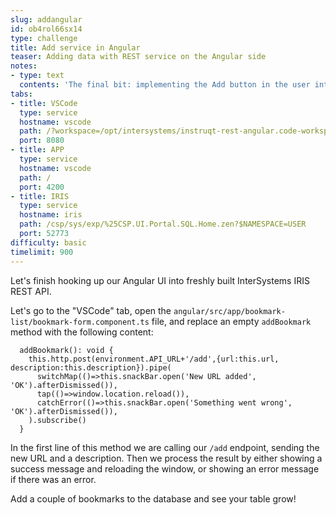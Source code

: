 ```yaml
---
slug: addangular
id: ob4rol66sx14
type: challenge
title: Add service in Angular
teaser: Adding data with REST service on the Angular side
notes:
- type: text
  contents: 'The final bit: implementing the Add button in the user interface!'
tabs:
- title: VSCode
  type: service
  hostname: vscode
  path: /?workspace=/opt/intersystems/instruqt-rest-angular.code-workspace
  port: 8080
- title: APP
  type: service
  hostname: vscode
  path: /
  port: 4200
- title: IRIS
  type: service
  hostname: iris
  path: /csp/sys/exp/%25CSP.UI.Portal.SQL.Home.zen?$NAMESPACE=USER
  port: 52773
difficulty: basic
timelimit: 900
---
```

Let's finish hooking up our Angular UI into freshly built InterSystems IRIS REST API.

Let's go to the "VSCode" tab, open the `angular/src/app/bookmark-list/bookmark-form.component.ts` file, and replace an empty `addBookmark` method with the following content:

```JS
  addBookmark(): void {
    this.http.post(environment.API_URL+'/add',{url:this.url, description:this.description}).pipe(
      switchMap(()=>this.snackBar.open('New URL added', 'OK').afterDismissed()),
      tap(()=>window.location.reload()),
      catchError(()=>this.snackBar.open('Something went wrong', 'OK').afterDismissed()),
    ).subscribe()
  }
```

In the first line of this method we are calling our `/add` endpoint, sending the new URL and a description. Then we process the result by either showing a success message and reloading the window, or showing an error message if there was an error.

Add a couple of bookmarks to the database and see your table grow!
